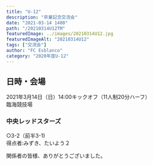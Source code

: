 ```yaml
---
title: "U-12"
description: "卒業記念交流会"
date: "2021-03-14 1400"
path: "/20210314U12TM"
featuredImage: ../images/20210314U12.jpg
featuredImageAlt: "20210314U12"
tags: ["交流会"]
author: "FC Esblanco"
category: "2020年度U-12"
---
```


## 日時・会場

2021年3月14日（日）14:00キックオフ（11人制20分ハーフ）<br>
臨海競技場

### 中央レッドスターズ  
○3-2（前半3-1)  
得点者:みずき、たいよう２

関係者の皆様、ありがとうございました。
